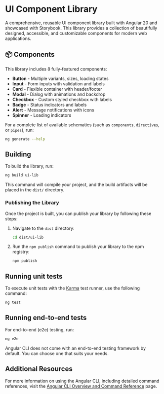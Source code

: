 # UI Component Library

A comprehensive, reusable UI component library built with Angular 20 and showcased with Storybook. This library provides a collection of beautifully designed, accessible, and customizable components for modern web applications.

## 📦 Components

This library includes 8 fully-featured components:
- **Button** - Multiple variants, sizes, loading states
- **Input** - Form inputs with validation and labels
- **Card** - Flexible container with header/footer
- **Modal** - Dialog with animations and backdrop
- **Checkbox** - Custom styled checkbox with labels
- **Badge** - Status indicators and labels
- **Alert** - Message notifications with icons
- **Spinner** - Loading indicators

For a complete list of available schematics (such as `components`, `directives`, or `pipes`), run:

```bash
ng generate --help
```

## Building

To build the library, run:

```bash
ng build ui-lib
```

This command will compile your project, and the build artifacts will be placed in the `dist/` directory.

### Publishing the Library

Once the project is built, you can publish your library by following these steps:

1. Navigate to the `dist` directory:
   ```bash
   cd dist/ui-lib
   ```

2. Run the `npm publish` command to publish your library to the npm registry:
   ```bash
   npm publish
   ```

## Running unit tests

To execute unit tests with the [Karma](https://karma-runner.github.io) test runner, use the following command:

```bash
ng test
```

## Running end-to-end tests

For end-to-end (e2e) testing, run:

```bash
ng e2e
```

Angular CLI does not come with an end-to-end testing framework by default. You can choose one that suits your needs.

## Additional Resources

For more information on using the Angular CLI, including detailed command references, visit the [Angular CLI Overview and Command Reference](https://angular.dev/tools/cli) page.
